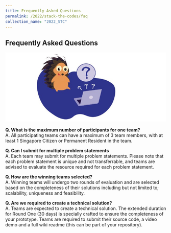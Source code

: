 ```yaml
---
title: Frequently Asked Questions
permalink: /2022/stack-the-codes/faq
collection_name: "2022_STC"
---
```


## Frequently Asked Questions

![FAQ](/images/stc/FAQ.jpg)

<b>Q. What is the maximum number of participants for one team?</b><br>
A. All participating teams can have a maximum of 3 team members, with at least 1 Singapore Citizen or Permanent Resident in the team.

<b>Q. Can I submit for multiple problem statements</b><br>
A. Each team may submit for multiple problem statements. Please note that each problem statement is unique and not transferrable, and teams are advised to evaluate the resource required for each problem statement.

<b>Q. How are the winning teams selected?</b><br>
A. Winning teams will undergo two rounds of evaluation and are selected based on the completeness of their solutions including but not limited to; scalability, uniqueness and feasibility.

<b>Q. Are we required to create a technical solution?</b><br>
A. Teams are expected to create a technical solution. The extended duration for Round One (30 days) is specially crafted to ensure the completeness of your prototype. Teams are required to submit their source code, a video demo and a full wiki readme (this can be part of your repository).